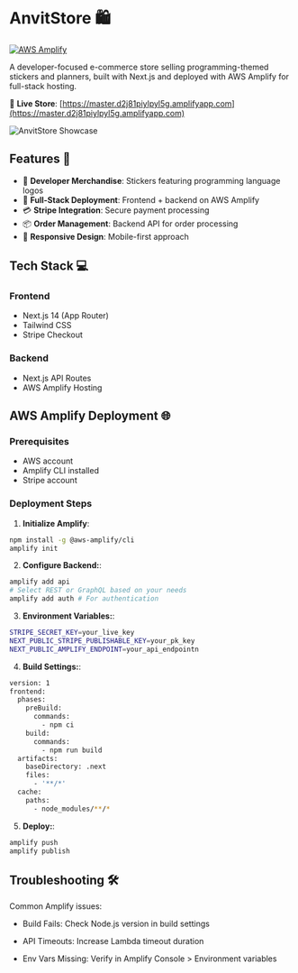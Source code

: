 # AnvitStore 🛍️

[![AWS Amplify](https://img.shields.io/badge/Deployed%20on-AWS%20Amplify-orange)](https://aws.amazon.com/amplify/)

A developer-focused e-commerce store selling programming-themed stickers and planners, built with Next.js and deployed with AWS Amplify for full-stack hosting.

🔗 **Live Store**: [https://master.d2j81piylpyl5g.amplifyapp.com](https://master.d2j81piylpyl5g.amplifyapp.com)

![AnvitStore Showcase](https://via.placeholder.com/1200x600?text=AnvitStore+AWS+Deployment) 

## Features 🚀
- 🛒 **Developer Merchandise**: Stickers featuring programming language logos
- 🔄 **Full-Stack Deployment**: Frontend + backend on AWS Amplify
- 💳 **Stripe Integration**: Secure payment processing
- 📦 **Order Management**: Backend API for order processing
- 📱 **Responsive Design**: Mobile-first approach

## Tech Stack 💻
### Frontend
- Next.js 14 (App Router)
- Tailwind CSS
- Stripe Checkout

### Backend
- Next.js API Routes
- AWS Amplify Hosting

## AWS Amplify Deployment 🌐

### Prerequisites
- AWS account
- Amplify CLI installed
- Stripe account

### Deployment Steps
1. **Initialize Amplify**:
```bash
npm install -g @aws-amplify/cli
amplify init
```

2. **Configure Backend:**:
```bash
amplify add api
# Select REST or GraphQL based on your needs
amplify add auth # For authentication
```

3. **Environment Variables:**:
```bash
STRIPE_SECRET_KEY=your_live_key
NEXT_PUBLIC_STRIPE_PUBLISHABLE_KEY=your_pk_key
NEXT_PUBLIC_AMPLIFY_ENDPOINT=your_api_endpointn
```

4. **Build Settings:**:
```bash
version: 1
frontend:
  phases:
    preBuild:
      commands:
        - npm ci
    build:
      commands:
        - npm run build
  artifacts:
    baseDirectory: .next
    files:
      - '**/*'
  cache:
    paths:
      - node_modules/**/*
```

5. **Deploy:**:
```bash
amplify push
amplify publish
```

## Troubleshooting 🛠️
Common Amplify issues:

- Build Fails: Check Node.js version in build settings

- API Timeouts: Increase Lambda timeout duration

- Env Vars Missing: Verify in Amplify Console > Environment variables
